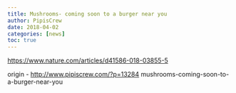 ```yaml
---
title: Mushrooms- coming soon to a burger near you
author: PipisCrew
date: 2018-04-02
categories: [news]
toc: true
---
```


https://www.nature.com/articles/d41586-018-03855-5

origin - http://www.pipiscrew.com/?p=13284 mushrooms-coming-soon-to-a-burger-near-you